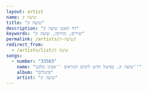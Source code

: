 ```yaml
---
layout: artist
name: שיעה ק
title: "שיעה ק"
description: "דף האמן שיעה ק"
keywords: "שירים, מוזיקה, שיעה ק"
permalink: /artists/שיעה-ק/
redirect_from:
  - /artists/list/שיעה ק
songs:
  - number: "33503"
    name: "שיעה ק. בסינגל חדש לימים הנוראים ''אבינו מלכנו''"
    album: "סינגלים"
    artist: "שיעה ק"
---
```

